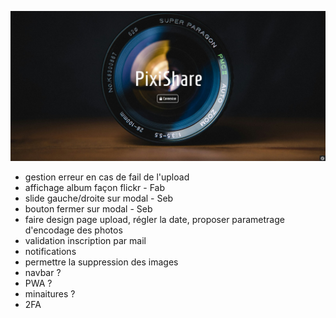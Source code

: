 ![alt text](https://github.com/SebastienHerbreteau/pixishare/blob/master/screenshot.jpg?raw=true)

- gestion erreur en cas de fail de l'upload
- affichage album façon flickr - Fab
- slide gauche/droite sur modal - Seb
- bouton fermer sur modal - Seb
- faire design page upload, régler la date, proposer parametrage d'encodage des photos
- validation inscription par mail
- notifications
- permettre la suppression des images
- navbar ?
- PWA ?
- minaitures ?
- 2FA
